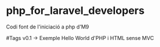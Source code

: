# php_for_laravel_developers

Codi font de l'iniciació a php d'M9

#Tags
v0.1 -> Exemple Hello World d'PHP i HTML sense MVC

